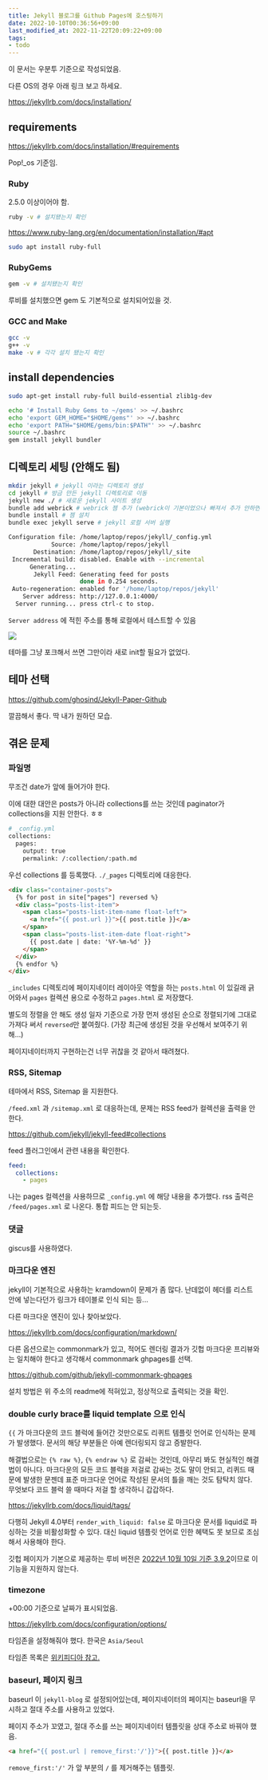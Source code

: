 ```yaml
---
title: Jekyll 블로그를 Github Pages에 호스팅하기
date: 2022-10-10T00:36:56+09:00
last_modified_at: 2022-11-22T20:09:22+09:00
tags:
- todo
---
```



이 문서는 우분투 기준으로 작성되었음.

다른 OS의 경우 아래 링크 보고 하세요.

https://jekyllrb.com/docs/installation/

## requirements

https://jekyllrb.com/docs/installation/#requirements

Pop!\_os 기준임.
### Ruby

2.5.0 이상이어야 함.

```bash
ruby -v # 설치됐는지 확인
```

https://www.ruby-lang.org/en/documentation/installation/#apt

```bash
sudo apt install ruby-full
```

### RubyGems

```bash
gem -v # 설치됐는지 확인
```

루비를 설치했으면 gem 도 기본적으로 설치되어있을 것.

### GCC and Make

```bash
gcc -v
g++ -v
make -v # 각각 설치 됐는지 확인
```

## install dependencies

```bash
sudo apt-get install ruby-full build-essential zlib1g-dev
```

```bash
echo '# Install Ruby Gems to ~/gems' >> ~/.bashrc
echo 'export GEM_HOME="$HOME/gems"' >> ~/.bashrc
echo 'export PATH="$HOME/gems/bin:$PATH"' >> ~/.bashrc
source ~/.bashrc
gem install jekyll bundler
```

## 디렉토리 세팅 (안해도 됨)

```bash
mkdir jekyll # jekyll 이라는 디렉토리 생성
cd jekyll # 방금 만든 jekyll 디렉토리로 이동
jekyll new ./ # 새로운 jekyll 사이트 생성
bundle add webrick # webrick 젬 추가 (webrick이 기본이었으나 빠져서 추가 안하면 오류 생길 수 있음)
bundle install # 젬 설치
bundle exec jekyll serve # jekyll 로컬 서버 실행
```

```bash
Configuration file: /home/laptop/repos/jekyll/_config.yml
            Source: /home/laptop/repos/jekyll
       Destination: /home/laptop/repos/jekyll/_site
 Incremental build: disabled. Enable with --incremental
      Generating... 
       Jekyll Feed: Generating feed for posts
                    done in 0.254 seconds.
 Auto-regeneration: enabled for '/home/laptop/repos/jekyll'
    Server address: http://127.0.0.1:4000/
  Server running... press ctrl-c to stop.
```

`Server address` 에 적힌 주소를 통해 로컬에서 테스트할 수 있음

![](attachments/Pasted%20image%2020221008215645.png)

테마를 그냥 포크해서 쓰면 그만이라 새로 init할 필요가 없었다.


## 테마 선택

https://github.com/ghosind/Jekyll-Paper-Github

깔끔해서 좋다. 딱 내가 원하던 모습.

## 겪은 문제

### 파일명
무조건 date가 앞에 들어가야 한다.

이에 대한 대안은 posts가 아니라 collections를 쓰는 것인데 paginator가 collections을 지원 안한다. ㅎㅎ

```bash
# _config.yml
collections:
  pages:
    output: true
    permalink: /:collection/:path.md
```

우선 collections 를 등록했다. `./_pages` 디렉토리에 대응한다.

```html
<div class="container-posts">
  {% for post in site["pages"] reversed %}
  <div class="posts-list-item">
    <span class="posts-list-item-name float-left">
      <a href="{{ post.url }}">{{ post.title }}</a>
    </span>
    <span class="posts-list-item-date float-right">
      {{ post.date | date: '%Y-%m-%d' }}
    </span>
  </div>
  {% endfor %}
</div>
```

`_includes` 디렉토리에 페이지네이터 레이아웃 역할을 하는 `posts.html` 이 있길래 긁어와서 `pages` 컬렉션 용으로 수정하고 `pages.html` 로 저장했다.

별도의 정렬을 안 해도 생성 일자 기준으로 가장 먼저 생성된 순으로 정렬되기에 그대로 가져다 써서 `reversed`만 붙여줬다. (가장 최근에 생성된 것을 우선해서 보여주기 위해...)

페이지네이터까지 구현하는건 너무 귀찮을 것 같아서 때려쳤다.

### RSS, Sitemap

테마에서 RSS, Sitemap 을 지원한다.

`/feed.xml` 과 `/sitemap.xml` 로 대응하는데, 문제는 RSS feed가 컬렉션을 출력을 안 한다.

https://github.com/jekyll/jekyll-feed#collections

feed 플러그인에서 관련 내용을 확인한다.

```yml
feed:
  collections:
    - pages
```

나는 pages 컬렉션을 사용하므로 `_config.yml` 에 해당 내용을 추가했다. rss 출력은 `/feed/pages.xml` 로 나온다. 통합 피드는 안 되는듯.

### 댓글

giscus를 사용하였다.

### 마크다운 엔진

jekyll이 기본적으로 사용하는 kramdown이 문제가 좀 많다. 난데없이 헤더를 리스트 안에 넣는다던가 링크가 테이블로 인식 되는 등...

다른 마크다운 엔진이 있나 찾아보았다.

https://jekyllrb.com/docs/configuration/markdown/

다른 옵션으로는 commonmark가 있고, 적어도 렌더링 결과가 깃헙 마크다운 프리뷰와는 일치해야 한다고 생각해서 commonmark ghpages를 선택.

https://github.com/github/jekyll-commonmark-ghpages

설치 방법은 위 주소의 readme에 적혀있고, 정상적으로 출력되는 것을 확인.

### double curly brace를 liquid template 으로 인식

`{{` 가 마크다운의 코드 블럭에 들어간 것만으로도 리퀴트 템플릿 언어로 인식하는 문제가 발생했다. 문서의 해당 부분들은 아예 렌더링되지 않고 증발한다.

해결법으로는 `{% raw %}`, `{% endraw %}` 로 감싸는 것인데, 아무리 봐도 현실적인 해결법이 아니다. 마크다운의 모든 코드 블럭을 저걸로 감싸는 것도 말이 안되고, 리퀴드 때문에 발생한 문젠데 표준 마크다운 언어로 작성된 문서의 틀을 깨는 것도  탐탁치 않다. 무엇보다 코드 블럭 쓸 때마다 저걸 할 생각하니 갑갑하다.

https://jekyllrb.com/docs/liquid/tags/

다행히 Jekyll 4.0부터 `render_with_liquid: false` 로 마크다운 문서를 liquid로 파싱하는 것을 비활성화할 수 있다. 대신 liquid 템플릿 언어로 인한 혜택도 못 보므로 조심해서 사용해야 한다.

깃헙 페이지가 기본으로 제공하는 루비 버전은 [2022년 10월 10일 기준 3.9.2](https://pages.github.com/versions/)이므로 이 기능을 지원하지 않는다.

### timezone

+00:00 기준으로 날짜가 표시되었음.

https://jekyllrb.com/docs/configuration/options/

타임존을 설정해줘야 했다. 한국은 `Asia/Seoul`

타임존 목록은 [위키피디아 참고.](https://en.wikipedia.org/wiki/List_of_tz_database_time_zones)


### baseurl, 페이지 링크

baseurl 이 `jekyll-blog` 로 설정되어있는데, 페이지네이터의 페이지는 baseurl을 무시하고 절대 주소를 사용하고 있었다.

페이지 주소가 꼬였고, 절대 주소를 쓰는 페이지네이터 템플릿을 상대 주소로 바꿔야 했음.

```html
<a href="{{ post.url | remove_first:'/'}}">{{ post.title }}</a>
```

`remove_first:'/'` 가 앞 부분의 `/` 를 제거해주는 템플릿.

